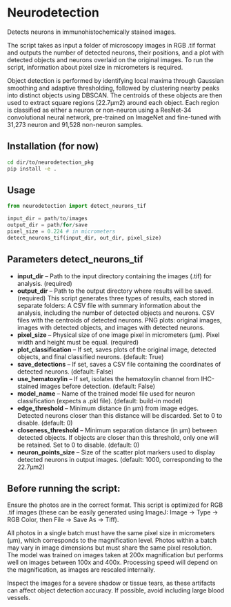 # Neurodetection
Detects neurons in immunohistochemically stained images. 

The script takes as input a folder of microscopy images in RGB .tif format and outputs the number of detected neurons, their positions, and a plot with detected objects and neurons overlaid on the original images. To run the script, information about pixel size in micrometers is required.

Object detection is performed by identifying local maxima through Gaussian smoothing and adaptive thresholding, followed by clustering nearby peaks into distinct objects using DBSCAN. The centroids of these objects are then used to extract square regions (22.7μm2) around each object. Each region is classified as either a neuron or non-neuron using a ResNet-34 convolutional neural network, pre-trained on ImageNet and fine-tuned with 31,273 neuron and 91,528 non-neuron samples.

## Installation (for now)
```bash
cd dir/to/neurodetection_pkg
pip install -e .
```

## Usage
```python
from neurodetection import detect_neurons_tif

input_dir = path/to/images
output_dir = path/for/save
pixel_size = 0.224 # in micrometers
detect_neurons_tif(input_dir, out_dir, pixel_size)
```
## Parameters detect_neurons_tif
* **input_dir** – Path to the input directory containing the images (.tif) for analysis. (required)
* **output_dir** – Path to the output directory where results will be saved. (required) This script generates three types of results, each stored in separate folders: A CSV file with summary information about the analysis, including the number of detected objects and neurons. CSV files with the centroids of detected neurons. PNG plots: original images, images with detected objects, and images with detected neurons.
* **pixel_size** – Physical size of one image pixel in micrometers (μm). Pixel width and height must be equal. (required)
* **plot_classification** – If set, saves plots of the original image, detected objects, and final classified neurons. (default: True)
* **save_detections** – If set, saves a CSV file containing the coordinates of detected neurons. (default: False)
* **use_hematoxylin** – If set, isolates the hematoxylin channel from IHC-stained images before detection. (default: False)
* **model_name** – Name of the trained model file used for neuron classification (expects a .pkl file). (default: build-in model)
* **edge_threshold** – Minimum distance (in μm) from image edges. Detected neurons closer than this distance will be discarded. Set to 0 to disable. (default: 0)
* **closeness_threshold** – Minimum separation distance (in μm) between detected objects. If objects are closer than this threshold, only one will be retained. Set to 0 to disable. (default: 0)
* **neuron_points_size** – Size of the scatter plot markers used to display detected neurons in output images. (default: 1000, corresponding to the 22.7μm2)

## Before running the script:
Ensure the photos are in the correct format. This script is optimized for RGB .tif images (these can be easily generated using ImageJ: Image → Type → RGB Color, then File → Save As → Tiff).

All photos in a single batch must have the same pixel size in micrometers (µm), which corresponds to the magnification level. Photos within a batch may vary in image dimensions but must share the same pixel resolution. The model was trained on images taken at 200x magnification but performs well on images between 100x and 400x. Processing speed will depend on the magnification, as images are rescaled internally.

Inspect the images for a severe shadow or tissue tears, as these artifacts can affect object detection accuracy. If possible, avoid including large blood vessels.